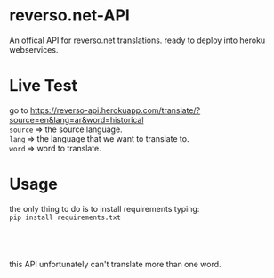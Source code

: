 # reverso.net-API
An offical API for reverso.net translations. ready to deploy into heroku webservices.

# Live Test
go to https://reverso-api.herokuapp.com/translate/?source=en&lang=ar&word=historical<br /> 
`source` => the source language.<br /> 
`lang` => the language that we want to translate to.<br /> 
`word` => word to translate.<br /> 

# Usage
the only thing to do is to install requirements typing:<br /> 
`pip install requirements.txt`<br /> 
<br />
<br /> 
<br /> 
<br /> 
this API unfortunately can't translate more than one word. 
